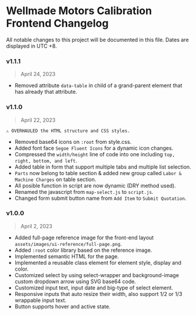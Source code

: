 # Wellmade Motors Calibration Frontend Changelog
All notable changes to this project will be documented in this file. Dates are displayed in UTC +8.


### v1.1.1
> April 24, 2023
- Removed attribute `data-table` in child of a grand-parent element that has already that attribute.

### v1.1.0
> April 22, 2023

`⚠️ OVERHAULED the HTML structure and CSS styles.`
- Removed base64 icons on `:root` from style.css.
- Added font face `Segoe Fluent Icons` for a dynamic icon changes.
- Compressed the `width/height` line of code into one including `top, right, bottom, and left`.
- Added table in form that support multiple tabs and multiple list selection.
- `Parts` now belong to table section & added new group called `Labor & Machine Charges` on table section.
- All posible function in script are now dynamic (DRY method used).
- Renamed the javascript from `map-select.js` to `script.js`.
- Changed form submit button name from `Add Item` to `Submit Quotation`.

### v1.0.0
> April 2, 2023
- Added full-page reference image for the front-end layout `assets/images/ui-reference/full-page.png`.
- Added `:root` color library based on the reference image.
- Implemented semantic HTML for the page.
- Implemented a reusable class element for element style, display and color.
- Customized select by using select-wrapper and background-image custom dropdown arrow using SVG base64 code.
- Customized input text, input date and big-type of select element.
- Responsive inputs that auto resize their width, also support 1/2 or 1/3 wrappable input text.
- Button supports hover and active state.
